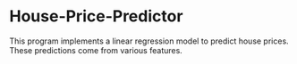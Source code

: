 # House-Price-Predictor
This program implements a linear regression model to predict house prices. These predictions come from various features. 
